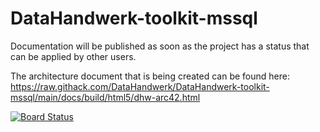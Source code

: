 # DataHandwerk-toolkit-mssql

Documentation will be published as soon as the project has a status that can be applied by other users.

The architecture document that is being created can be found here:  
https://raw.githack.com/DataHandwerk/DataHandwerk-toolkit-mssql/main/docs/build/html5/dhw-arc42.html

[![Board Status](https://dev.azure.com/DataHandwerk/89a7b008-69b9-42e4-b31f-4c2dfb6bd49a/f3077374-71b6-4a5b-bfd6-24a792bbc352/_apis/work/boardbadge/71c0586e-2955-431c-8b07-96da50563abc?columnOptions=1)](https://dev.azure.com/DataHandwerk/89a7b008-69b9-42e4-b31f-4c2dfb6bd49a/_boards/board/t/f3077374-71b6-4a5b-bfd6-24a792bbc352/Microsoft.RequirementCategory/)
